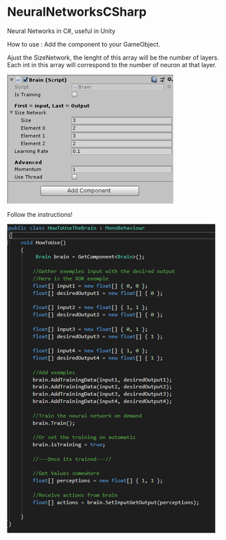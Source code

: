 # NeuralNetworksCSharp
Neural Networks in C#, useful in Unity

How to use :
Add the component to your GameObject.

Ajust the SizeNetwork, the lenght of this array will be the number of layers.
Each int in this array will correspond to the number of neuron at that layer.

![component](Image/BrainComponent.PNG)

Follow the instructions!

![ex](Image/HowToUse.PNG)



